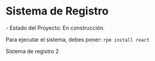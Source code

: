 <h1>Sistema de Registro</h1>
- Estado del Proyecto: En construcción.

Para ejecutar el sistema, debes poner:
```rpm install react```

Sistema de registro 2
